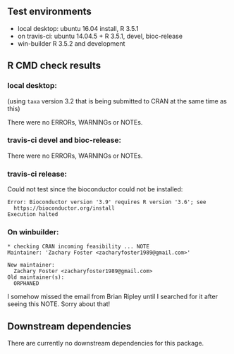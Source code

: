 ## Test environments

* local desktop: ubuntu 16.04 install, R 3.5.1
* on travis-ci: ubuntu 14.04.5 + R 3.5.1, devel, bioc-release
* win-builder R 3.5.2 and development

## R CMD check results

### local desktop:

(using `taxa` version 3.2 that is being submitted to CRAN at the same time as this)

There were no ERRORs, WARNINGs or NOTEs.

### travis-ci devel and bioc-release:

There were no ERRORs, WARNINGs or NOTEs.

### travis-ci release:

Could not test since the bioconductor could not be installed:

```
Error: Bioconductor version '3.9' requires R version '3.6'; see
  https://bioconductor.org/install
Execution halted
```

### On winbuilder:

```
* checking CRAN incoming feasibility ... NOTE
Maintainer: 'Zachary Foster <zacharyfoster1989@gmail.com>'

New maintainer:
  Zachary Foster <zacharyfoster1989@gmail.com>
Old maintainer(s):
  ORPHANED
```

I somehow missed the email from Brian Ripley until I searched for it after seeing this NOTE. Sorry about that!

## Downstream dependencies

There are currently no downstream dependencies for this package.

